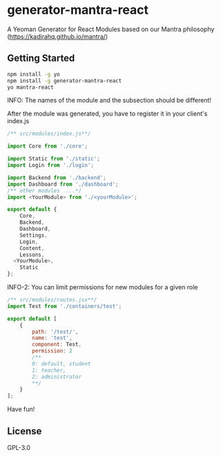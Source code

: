 # generator-mantra-react
A Yeoman Generator for React Modules based on our Mantra philosophy (https://kadirahq.github.io/mantra/)

## Getting Started

```bash
npm install -g yo
npm install -g generator-mantra-react
yo mantra-react
```

INFO: The names of the module and the subsection should be different!

After the module was generated, you have to register it in your client's index.js

```js
/** src/modules/index.js**/

import Core from './core';

import Static from './static';
import Login from './login';

import Backend from './backend';
import Dashboard from './dashboard';
/** other modules ....*/
import <YourModule> from './<yourModule>';

export default {
	Core,
	Backend,
	Dashboard,
	Settings,
	Login,
	Content,
	Lessons,
  <YourModule>,
    Static
};

```

INFO-2: You can limit permissions for new modules for a given role

```js
/** src/modules/routes.jsx**/
import Test from './containers/test';

export default [
	{
		path: '/test/',
		name: 'test',
		component: Test,
		permission: 2
		/**
		0: default, student
		1: teacher,
		2: administrator
		**/
	}
];
```

Have fun!

## License

GPL-3.0
